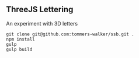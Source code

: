 ## ThreeJS Lettering

An experiment with 3D letters

```
git clone git@github.com:tommers-walker/ssb.git .
npm install
gulp
gulp build
```
